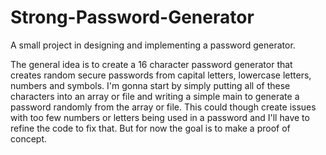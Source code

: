 # Strong-Password-Generator
A small project in designing and implementing a password generator. 

The general idea is to create a 16 character password generator that creates random secure passwords from capital letters, lowercase letters, numbers and symbols.
I'm gonna start by simply putting all of these characters into an array or file and writing a simple main to generate a password randomly from the array or file. This could though create issues with too few numbers or letters being used in a password and I'll have to refine the code to fix that. But for now the goal is to make a proof of concept.
